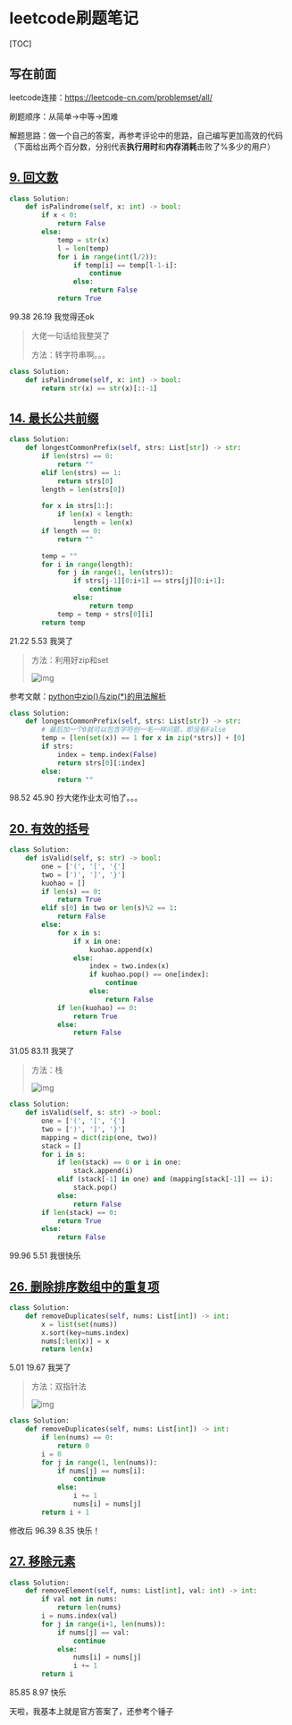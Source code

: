 # leetcode刷题笔记

[TOC]

## 写在前面

leetcode连接：https://leetcode-cn.com/problemset/all/

刷题顺序：从简单->中等->困难

解题思路：做一个自己的答案，再参考评论中的思路，自己编写更加高效的代码（下面给出两个百分数，分别代表**执行用时**和**内存消耗**击败了%多少的用户）





## [9. 回文数](https://leetcode-cn.com/problems/palindrome-number/)

```python
class Solution:
    def isPalindrome(self, x: int) -> bool:
        if x < 0:
            return False
        else:
            temp = str(x)
            l = len(temp)
            for i in range(int(l/2)):
                if temp[i] == temp[l-1-i]:
                    continue
                else:
                    return False
            return True
```

99.38	26.19	我觉得还ok

> 大佬一句话给我整哭了
>
> 方法：转字符串啊。。。

```python
class Solution:
    def isPalindrome(self, x: int) -> bool:
        return str(x) == str(x)[::-1]
```

## [14. 最长公共前缀](https://leetcode-cn.com/problems/longest-common-prefix/)

```python
class Solution:
    def longestCommonPrefix(self, strs: List[str]) -> str:
        if len(strs) == 0:
            return ""
        elif len(strs) == 1:
            return strs[0]
        length = len(strs[0])
        
        for x in strs[1:]:
            if len(x) < length:
                length = len(x)
        if length == 0:
            return ""
        
        temp = ""       
        for i in range(length):
            for j in range(1, len(strs)):
                if strs[j-1][0:i+1] == strs[j][0:i+1]:
                    continue
                else:
                    return temp
            temp = temp + strs[0][i]
        return temp
```

21.22	5.53	我哭了

> 方法：利用好zip和set
>
> ![img](https://img-blog.csdnimg.cn/20190718221501874.png)

参考文献：[python中zip()与zip(*)的用法解析](https://blog.csdn.net/ezio23/article/details/81414092)

```python
class Solution:
    def longestCommonPrefix(self, strs: List[str]) -> str:
        # 最后加一个0就可以包含字符创一毛一样问题，即没有False
        temp = [len(set(x)) == 1 for x in zip(*strs)] + [0]
        if strs:
            index = temp.index(False)
            return strs[0][:index]            
        else:
            return ""
```

98.52	45.90	抄大佬作业太可怕了。。。

## [20. 有效的括号](https://leetcode-cn.com/problems/valid-parentheses/)

```python
class Solution:
    def isValid(self, s: str) -> bool:
        one = ['(', '[', '{']
        two = [')', ']', '}']
        kuohao = []
        if len(s) == 0:
            return True
        elif s[0] in two or len(s)%2 == 1:
            return False
        else:
            for x in s:
                if x in one:
                    kuohao.append(x)
                else:
                    index = two.index(x)
                    if kuohao.pop() == one[index]:
                        continue
                    else:
                        return False
            if len(kuohao) == 0:
                return True
            else:
                return False
```

31.05	83.11	我哭了

> 方法：栈
>
> ![img](https://img-blog.csdnimg.cn/20190718215031607.png?x-oss-process=image/watermark,type_ZmFuZ3poZW5naGVpdGk,shadow_10,text_aHR0cHM6Ly9ibG9nLmNzZG4ubmV0L3FxXzIxNTc5MDQ1,size_16,color_FFFFFF,t_70)

```python
class Solution:
    def isValid(self, s: str) -> bool:
        one = ['(', '[', '{']
        two = [')', ']', '}']
        mapping = dict(zip(one, two))
        stack = []
        for i in s:
            if len(stack) == 0 or i in one:
                stack.append(i)
            elif (stack[-1] in one) and (mapping[stack[-1]] == i):
                stack.pop()
            else:
                return False
        if len(stack) == 0:
            return True
        else:
            return False
```

99.96	5.51	我很快乐

## [26. 删除排序数组中的重复项](https://leetcode-cn.com/problems/remove-duplicates-from-sorted-array/)

```python
class Solution:
    def removeDuplicates(self, nums: List[int]) -> int:
        x = list(set(nums))
        x.sort(key=nums.index)
        nums[:len(x)] = x
        return len(x)
```

5.01	19.67	我哭了

> 方法：双指针法
>
> ![img](https://img-blog.csdnimg.cn/20190718213525809.png)

```python
class Solution:
    def removeDuplicates(self, nums: List[int]) -> int:
        if len(nums) == 0:
            return 0
        i = 0
        for j in range(1, len(nums)):
            if nums[j] == nums[i]:
                continue
            else:
                i += 1
                nums[i] = nums[j]
        return i + 1
```

修改后	96.39	8.35	快乐！

## [27. 移除元素](https://leetcode-cn.com/problems/remove-element/)

```python
class Solution:
    def removeElement(self, nums: List[int], val: int) -> int:   
        if val not in nums:
            return len(nums)
        i = nums.index(val)
        for j in range(i+1, len(nums)):
            if nums[j] == val:
                continue
            else:
                nums[i] = nums[j]
                i += 1
        return i
```

85.85	8.97	快乐

天啦，我基本上就是官方答案了，还参考个锤子


